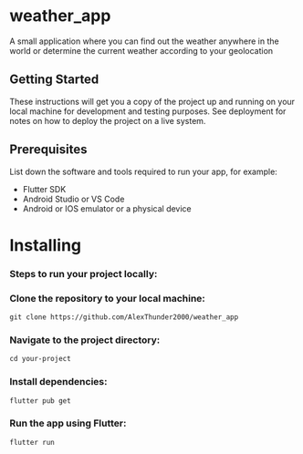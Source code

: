 # weather_app
A small application where you can find out the weather anywhere in the world or determine the current weather according to your geolocation

## Getting Started
These instructions will get you a copy of the project up and running on your local machine for development and testing purposes. See deployment for notes on how to deploy the project on a live system.

## Prerequisites
List down the software and tools required to run your app, for example:

- Flutter SDK
- Android Studio or VS Code
- Android or IOS emulator or a physical device

#  Installing
###  Steps to run your project locally:

### Clone the repository to your local machine:

`git clone https://github.com/AlexThunder2000/weather_app`

### Navigate to the project directory:

`cd your-project`

### Install dependencies:

`flutter pub get`

### Run the app using Flutter:

`flutter run`

